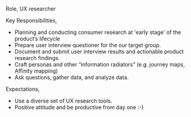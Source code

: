 Role, 
UX researcher 

Key Responsibilities, 
- Planning and conducting consumer research at 'early stage' of the product’s lifecycle
- Prepare user interview questioner for the our target group. 
- Document and submit user interview results and actionable product research findings.
- Craft personas and other “information radiators” (e.g. journey maps, Affinity mapping) 
- Ask questions, gather data, and analyze data.

Expectations,
- Use a diverse set of UX research tools.
- Positive attitude and be productive from day one :-) 


